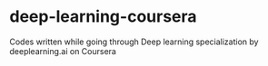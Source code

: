 # deep-learning-coursera
Codes written while going through Deep learning specialization by deeplearning.ai on Coursera
